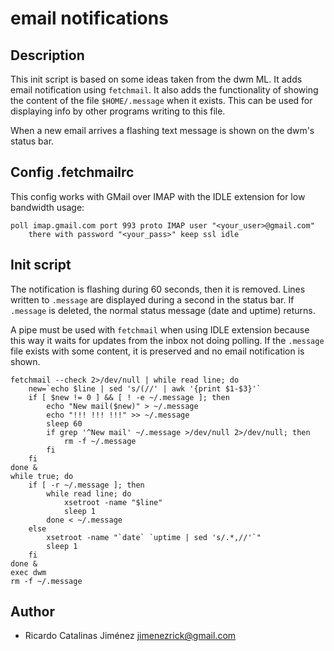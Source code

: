 email notifications
===================

Description
-----------
This init script is based on some ideas taken from the dwm ML. It adds email
notification using `fetchmail`. It also adds the functionality of showing the
content of the file `$HOME/.message` when it exists. This can be used for
displaying info by other programs writing to this file.

When a new email arrives a flashing text message is shown on the dwm's
status bar.

Config .fetchmailrc
-------------------
This config works with GMail over IMAP with the IDLE extension for low bandwidth usage:

	poll imap.gmail.com port 993 proto IMAP user "<your_user>@gmail.com"
		there with password "<your_pass>" keep ssl idle

Init script
-----------
The notification is flashing during 60 seconds, then it is removed. Lines
written to `.message` are displayed during a second in the status bar. If
`.message` is deleted, the normal status message (date and uptime) returns.

A pipe must be used with `fetchmail` when using IDLE extension because this way
it waits for updates from the inbox not doing polling. If the `.message` file
exists with some content, it is preserved and no email notification is shown.

	fetchmail --check 2>/dev/null | while read line; do
		new=`echo $line | sed 's/(//' | awk '{print $1-$3}'`
		if [ $new != 0 ] && [ ! -e ~/.message ]; then
			echo "New mail($new)" > ~/.message
			echo "!!! !!! !!!" >> ~/.message
			sleep 60
			if grep '^New mail' ~/.message >/dev/null 2>/dev/null; then
				rm -f ~/.message
			fi
		fi
	done &
	while true; do
		if [ -r ~/.message ]; then
			while read line; do
				xsetroot -name "$line"
				sleep 1
			done < ~/.message
		else
			xsetroot -name "`date` `uptime | sed 's/.*,//'`"
			sleep 1
		fi
	done &
	exec dwm
	rm -f ~/.message

Author
------
* Ricardo Catalinas Jiménez <jimenezrick@gmail.com>

